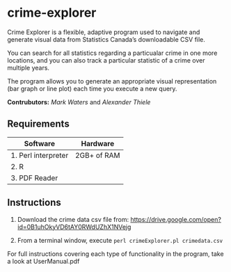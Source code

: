 # crime-explorer

Crime Explorer is a flexible, adaptive program used to navigate and generate visual data from Statistics Canada’s downloadable CSV file.  
  
You can search for all statistics regarding a particualar crime in one more locations, and you can also track a particular statistic of a crime over multiple years.  
  
The program allows you to generate an appropriate visual representation (bar graph or line plot) each time you execute a new query.  
  
**Contrubutors:** *Mark Waters* and *Alexander Thiele*

## Requirements

|Software|Hardware|
|--------|--------|
|1. Perl interpreter|2GB+ of RAM
|2. R
|3. PDF Reader

## Instructions

1. Download the crime data csv file from:
https://drive.google.com/open?id=0B1uhOkyVD6tAY0RWdUZhX1NVejg

2. From a terminal window, execute `perl crimeExplorer.pl crimedata.csv`

For full instructions covering each type of functionality in the program, take a look at UserManual.pdf
